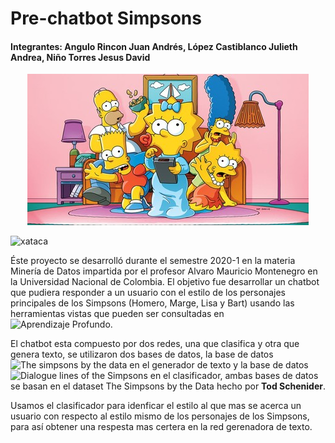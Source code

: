 # Pre-chatbot Simpsons
#### Integrantes: Angulo Rincon Juan Andrés, López Castiblanco Julieth Andrea, Niño Torres Jesus David

<p align="center">
  <img src="https://github.com/JuliethLopez/chatbot_simpsons/blob/master/Imagenes/simpsons.jpg"
  alt="My cool logo">
</p>
  
  ![xataca](https://www.xataka.com/cine-y-tv/simpson-tambien-recuperara-disney-espana-su-formato-original-para-episodios-clasicos)

Éste proyecto se desarrolló durante el semestre 2020-1 en la materia Minería de Datos impartida por el profesor Alvaro Mauricio Montenegro en la Universidad Nacional de Colombia. El objetivo fue desarrollar un chatbot que pudiera responder a un usuario con el estilo de los personajes principales de los Simpsons (Homero, Marge, Lisa y Bart) usando las herramientas vistas que pueden ser consultadas en ![Aprendizaje Profundo.](https://github.com/AprendizajeProfundo/Ciencia-de-Datos)

El chatbot esta compuesto por dos redes, una que clasifica y otra que genera texto, se utilizaron dos bases de datos, la base de datos ![The simpsons by the data](https://data.world/data-society/the-simpsons-by-the-data) en el generador de texto y la base de datos ![Dialogue lines of the Simpsons](https://www.kaggle.com/pierremegret/dialogue-lines-of-the-simpsons) en el clasificador, ambas bases de datos se basan en el dataset The Simpsons by the Data hecho por __Tod Schenider__.

Usamos el clasificador para idenficar el estilo al que mas se acerca un usuario con respecto al estilo mismo de los personajes de los Simpsons, para así obtener una respesta mas certera en la red gerenadora de texto.



